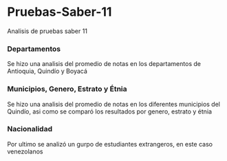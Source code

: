 # Pruebas-Saber-11
Analisis de pruebas saber 11

### Departamentos
Se hizo una analisis del promedio de notas en los departamentos de Antioquia, Quindío y Boyacá

### Municipios, Genero, Estrato y Étnia
Se hizo una analisis del promedio de notas en los diferentes municipios del Quindío, asi como se comparó los resultados por genero, estrato y étnia

### Nacionalidad
Por ultimo se analizó un gurpo de estudiantes extrangeros, en este caso venezolanos
